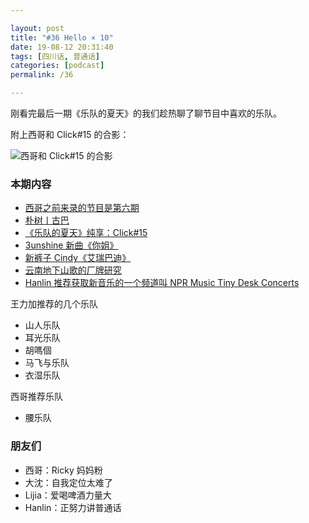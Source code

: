 ```yaml
---

layout: post
title: "#36 Hello × 10"
date: 19-08-12 20:31:40
tags: [四川话, 普通话]
categories: [podcast]
permalink: /36

---
```


刚看完最后一期《乐队的夏天》的我们趁热聊了聊节目中喜欢的乐队。

附上西哥和 Click#15 的合影：

![西哥和 Click#15 的合影]({{site.url}}/assets/img/ep36/xg-click15.jpg)

### 本期内容

- [西哥之前来录的节目是第六期](https://bubaile.net/podcast/2017/12/12/music-live-1.html)
- [朴树丨古巴](https://v.qq.com/x/cover/3fk0u0r23e2n2lr/c00275po64b.html)
- [《乐队的夏天》纯享：Click#15](https://www.iqiyi.com/v_19rslcos6s.html)
- [3unshine 新曲《你姐》](https://www.bilibili.com/video/av27224840/)
- [新裤子 Cindy《艾瑞巴迪》](https://www.iqiyi.com/v_19rrhwh4t7.html)
- [云南地下山歌的厂牌研究](https://zhuanlan.zhihu.com/p/73152306)
- [Hanlin 推荐获取新音乐的一个频道叫 NPR Music Tiny Desk Concerts](https://www.youtube.com/user/nprmusic)

王力加推荐的几个乐队

- 山人乐队
- 耳光乐队
- 胡嗎個
- 马飞与乐队
- 衣湿乐队

西哥推荐乐队

- 腰乐队

### 朋友们

- 西哥：Ricky 妈妈粉
- 大沈：自我定位太难了
- Lijia：爱喝啤酒力量大
- Hanlin：正努力讲普通话
